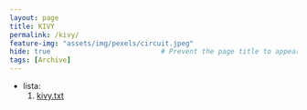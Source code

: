 ```yaml
---
layout: page
title: KIVY
permalink: /kivy/
feature-img: "assets/img/pexels/circuit.jpeg"
hide: true                           # Prevent the page title to appear in the navbar
tags: [Archive]
---
```


 - lista:
   1. [kivy.txt](https://1drv.ms/t/s!Ao7XU8WS7J16gQrMBpQcEcmLybyJ?e=a6AyKd)   
